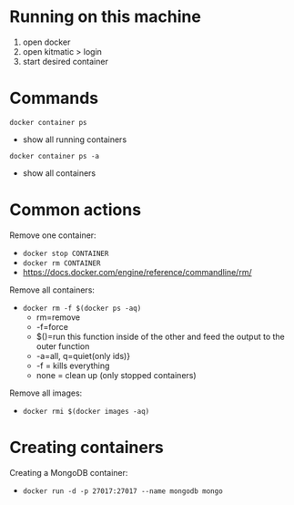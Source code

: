 # Running on this machine
1. open docker
1. open kitmatic > login
1. start desired container

# Commands
`docker container ps` 
- show all running containers

`docker container ps -a` 
- show all containers

# Common actions
Remove one container:
- `docker stop CONTAINER`
- `docker rm CONTAINER`
- https://docs.docker.com/engine/reference/commandline/rm/

Remove all containers:
- `docker rm -f $(docker ps -aq)`
    - rm=remove
    - -f=force
    - $()=run this function inside of the other and feed the output to the outer function
    - -a=all, q=quiet(only ids)}
    - -f = kills everything
    - none = clean up (only stopped containers)

Remove all images:
- `docker rmi $(docker images -aq)`

# Creating containers


Creating a MongoDB container:
- `docker run -d -p 27017:27017 --name mongodb mongo`
